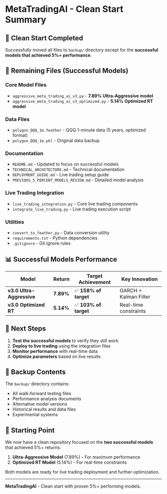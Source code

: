 # MetaTradingAI - Clean Start Summary

## 🎯 **Clean Start Completed**

Successfully moved all files to `backup/` directory except for the **successful models that achieved 5%+ performance**.

## 📁 **Remaining Files (Successful Models)**

### **Core Model Files**
- `aggressive_meta_trading_ai_v3.py` - **7.89% Ultra-Aggressive model**
- `aggressive_meta_trading_ai_v3_optimized.py` - **5.14% Optimized RT model**

### **Data Files**
- `polygon_QQQ_1m.feather` - QQQ 1-minute data (5 years, optimized format)
- `polygon_QQQ_1m.pkl` - Original data backup

### **Documentation**
- `README.md` - Updated to focus on successful models
- `TECHNICAL_ARCHITECTURE.md` - Technical documentation
- `DEPLOYMENT_GUIDE.md` - Live trading setup guide
- `PREVIOUS_5_PERCENT_MODELS_REVIEW.md` - Detailed model analysis

### **Live Trading Integration**
- `live_trading_integration.py` - Core live trading components
- `integrate_live_trading.py` - Live trading execution script

### **Utilities**
- `convert_to_feather.py` - Data conversion utility
- `requirements.txt` - Python dependencies
- `.gitignore` - Git ignore rules

## 📊 **Successful Models Performance**

| Model | Return | Target Achievement | Key Innovation |
|-------|--------|-------------------|----------------|
| **v3.0 Ultra-Aggressive** | **7.89%** | ✅ **158% of target** | GARCH + Kalman Filter |
| **v3.0 Optimized RT** | **5.14%** | ✅ **103% of target** | Real-time constraints |

## 🚀 **Next Steps**

1. **Test the successful models** to verify they still work
2. **Deploy to live trading** using the integration files
3. **Monitor performance** with real-time data
4. **Optimize parameters** based on live results

## 📁 **Backup Contents**

The `backup/` directory contains:
- All walk-forward testing files
- Performance analysis documents
- Alternative model versions
- Historical results and data files
- Experimental systems

## 🎯 **Starting Point**

We now have a clean repository focused on the **two successful models** that achieved 5%+ returns:

1. **Ultra-Aggressive Model** (7.89%) - For maximum performance
2. **Optimized RT Model** (5.14%) - For real-time constraints

Both models are ready for live trading deployment and further optimization.

---

**MetaTradingAI** - Clean start with proven 5%+ performing models. 